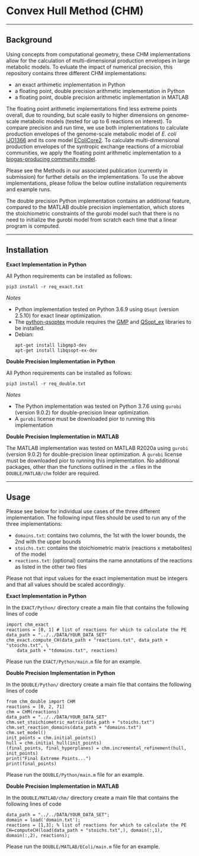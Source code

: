 # Convex Hull Method (CHM) 

_________________________________________________________________

## Background 

Using concepts from computational geometry, these CHM implementations allow for the calculation of multi-dimensional production envelopes in large metabolic models. To evluate the impact of numerical precision, this repository contains three different CHM implementations:
- an exact arthimetic implementation in Python
- a floating point, double precision arithmetic implementation in Python 
- a floating point, double precision arithmetic implementation in MATLAB 

The floating point arithmetic implementations find less extreme points overall, due to rounding, but scale easily to higher dimensions on genome-scale metabolic models (tested for up to 6 reactions on interest). To compare precision and run time, we use both implementations to calculate production envelopes of the genome-scale metabolic model of *E. coli* [iJO1366](https://www.ncbi.nlm.nih.gov/pmc/articles/PMC3261703/) and its core model [EColiCore2](https://www.ncbi.nlm.nih.gov/pmc/articles/PMC5206746/). To calculate multi-dimensional production envelopes of the syntropic exchange reactions of a microbial communities, we apply the floating point arithmetic implementation to a [biogas-producing community model](https://biotechnologyforbiofuels.biomedcentral.com/articles/10.1186/s13068-016-0429-x).

Please see the Methods in our associated publication (currently in submission) for further details on the implementations. To use the above implementations, please follow the below outline installation requirements and example runs. 

The double precision Python implementation contains an additional feature, compared to the MATLAB double precision implementation, which stores the stoichiometric constraints of the gurobi model such that there is no need to initialize the gurobi model from scratch each time that a linear program is computed. 

_________________________________________________________________

## Installation  

__Exact Implementation in Python__

All Python requirements can be installed as follows:
```
pip3 install -r req_exact.txt
```

*Notes*
- Python implementation tested on Python 3.6.9 using `QSopt` (version 2.5.10) for exact linear optimization.
- The [python-qsoptex](https://github.com/jonls/python-qsoptex) module requires the [GMP](https://gmplib.org/) and [QSopt_ex](https://github.com/jonls/qsopt-ex) libraries to be installed.
- Debian:
    ```
    apt-get install libgmp3-dev
    apt-get install libqsopt-ex-dev
    ```

__Double Precision Implementation in Python__

All Python requirements can be installed as follows:
```
pip3 install -r req_double.txt
```

*Notes*
- The Python implementation was tested on Python 3.7.6 using `gurobi` (version 9.0.2) for double-precision linear optimization.
- A `gurobi` license must be downloaded pior to running this implementation

__Double Precision Implementation in MATLAB__

The MATLAB implementation was tested on MATLAB R2020a using `gurobi` (version 9.0.2) for double-precision linear optimization. A `gurobi` license must be downloaded pior to running this implementation. No additional packages, other than the functions outlined in the `.m` files in the `DOUBLE/MATLAB/chm` folder are required. 

_________________________________________________________________

## Usage

Please see below for individual use cases of the three different implementation. The following input files should be used to run any of the three implementations: 
- `domains.txt`: contains two columns, the 1st with the lower bounds, the 2nd with the upper bounds
- `stoichs.txt`: contains the stoichiometric matrix (reactions x metabolites) of the model
- `reactions.txt`: (optional) contains the name annotations of the reactions as listed in the other two files

Please not that input values for the exact implementation must be integers and that all values should be scaled accordingly. 

__Exact Implementation in Python__

In the `EXACT/Python/` directory create a main file that contains the following lines of code
```
import chm_exact
reactions = [0, 1] # list of reactions for which to calculate the PE
data_path = "../../DATA/YOUR_DATA_SET"
chm_exact.compute_CH(data_path + "reactions.txt", data_path + "stoichs.txt", \
    data_path + "tdomains.txt", reactions)
```

Please run the `EXACT/Python/main.m` file for an example.


__Double Precision Implementation in Python__

In the `DOUBLE/Python/` directory create a main file that contains the following lines of code

```
from chm_double import CHM
reactions = [0, 2, 71] 
chm = CHM(reactions)
data_path = "../../DATA/YOUR_DATA_SET"
chm.set_stoichiometric_matrix(data_path + "stoichs.txt")
chm.set_reaction_domains(data_path + "domains.txt")
chm.set_model()
init_points = chm.initial_points()
hull = chm.initial_hull(init_points)
(final_points, final_hyperplanes) = chm.incremental_refinement(hull, init_points)
print("Final Extreme Points...")
print(final_points)
```

Please run the `DOUBLE/Python/main.m` file for an example. 


__Double Precision Implementation in MATLAB__

In the `DOUBLE/MATLAB/chm/` directory create a main file that contains the following lines of code
```
data_path = "../../DATA/YOUR_DATA_SET";
domain = load('domain.txt');
reactions = [1,3]; % list of reactions for which to calculate the PE
CH=computeCH(load(data_path + "stoichs.txt",), domain(:,1), domain(:,2), reactions);
```

Please run the `DOUBLE/MATLAB/EColi/main.m` file for an example. 